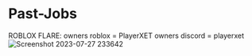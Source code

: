 # Past-Jobs

ROBLOX FLARE:
owners roblox = PlayerXET
owners discord = playerxet
![Screenshot 2023-07-27 233642](https://github.com/ImportRandom0/Past-Jobs/assets/119878367/e1003a6e-fa3a-491d-8676-283378ed81ce)
